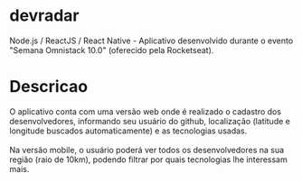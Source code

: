 # devradar
Node.js / ReactJS / React Native - Aplicativo desenvolvido durante o evento "Semana Omnistack 10.0" (oferecido pela Rocketseat).

# Descricao
O aplicativo conta com uma versão web onde é realizado o cadastro dos desenvolvedores, informando seu usuário do github, localização (latitude e longitude buscados automaticamente) e as tecnologias usadas.
<br><br>
Na versão mobile, o usuário poderá ver todos os desenvolvedores na sua região (raio de 10km), podendo filtrar por quais tecnologias lhe interessam mais.
